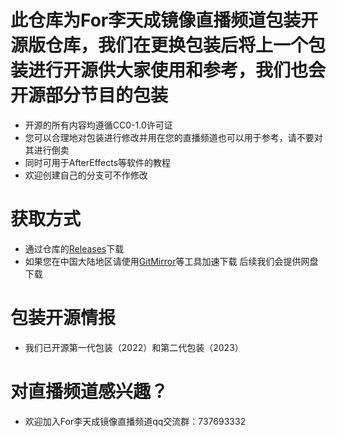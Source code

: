 # 此仓库为For李天成镜像直播频道包装开源版仓库，我们在更换包装后将上一个包装进行开源供大家使用和参考，我们也会开源部分节目的包装
- 开源的所有内容均遵循CC0-1.0许可证
- 您可以合理地对包装进行修改并用在您的直播频道也可以用于参考，请不要对其进行倒卖
- 同时可用于AfterEffects等软件的教程
- 欢迎创建自己的分支可不作修改
# 获取方式
- 通过仓库的[Releases](https://github.com/natsumi520/LiveChannelOpen/releases)下载
- 如果您在中国大陆地区请使用[GitMirror](https://gitmirror.com/files.html)等工具加速下载 后续我们会提供网盘下载
# 包装开源情报
- 我们已开源第一代包装（2022）和第二代包装（2023）
# 对直播频道感兴趣？
- 欢迎加入For李天成镜像直播频道qq交流群：737693332

